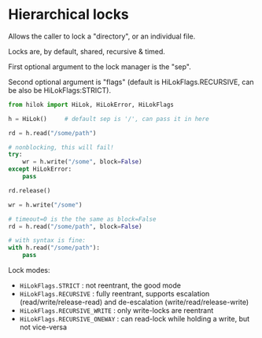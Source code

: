 # Hierarchical locks

Allows the caller to lock a "directory", or an individual file.

Locks are, by default, shared, recursive & timed.

First optional argument to the lock manager is the "sep".

Second optional argument is "flags" (default is HiLokFlags.RECURSIVE, can be also be HiLokFlags:STRICT).

```python
from hilok import HiLok, HiLokError, HiLokFlags

h = HiLok()     # default sep is '/', can pass it in here

rd = h.read("/some/path")

# nonblocking, this will fail!
try:
    wr = h.write("/some", block=False)
except HiLokError:
    pass

rd.release()

wr = h.write("/some")

# timeout=0 is the the same as block=False
rd = h.read("/some/path", block=False)

# with syntax is fine:
with h.read("/some/path"):
    pass
```

Lock modes:

 - `HiLokFlags.STRICT` : not reentrant, the good mode
 - `HiLokFlags.RECURSIVE` : fully reentrant, supports escalation (read/write/release-read) and de-escalation (write/read/release-write)
 - `HiLokFlags.RECURSIVE_WRITE` : only write-locks are reentrant
 - `HiLokFlags.RECURSIVE_ONEWAY` : can read-lock while holding a write, but not vice-versa

